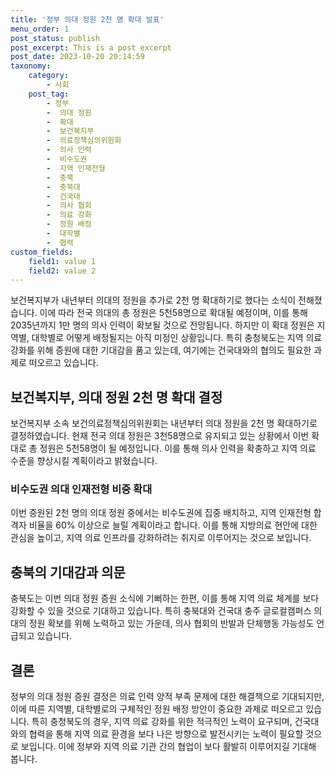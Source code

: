```yaml
---
title: '정부 의대 정원 2천 명 확대 발표'
menu_order: 1
post_status: publish
post_excerpt: This is a post excerpt
post_date: 2023-10-20 20:14:59
taxonomy:
    category:
        - 사회
    post_tag:
        - 정부
        -  의대 정원
        -  확대
        -  보건복지부
        -  의료정책심의위원회
        -  의사 인력
        -  비수도권
        -  지역 인재전형
        -  충북
        -  충북대
        -  건국대
        -  의사 협회
        -  의료 강화
        -  정원 배정
        -  대학별
        -  협력
custom_fields:
    field1: value 1
    field2: value 2
---
```



보건복지부가 내년부터 의대의 정원을 추가로 2천 명 확대하기로 했다는 소식이 전해졌습니다. 이에 따라 전국 의대의 총 정원은 5천58명으로 확대될 예정이며, 이를 통해 2035년까지 1만 명의 의사 인력이 확보될 것으로 전망됩니다. 하지만 이 확대 정원은 지역별, 대학별로 어떻게 배정될지는 아직 미정인 상황입니다. 특히 충청북도는 지역 의료 강화를 위해 증원에 대한 기대감을 품고 있는데, 여기에는 건국대와의 협의도 필요한 과제로 떠오르고 있습니다.

## 보건복지부, 의대 정원 2천 명 확대 결정
보건복지부 소속 보건의료정책심의위원회는 내년부터 의대 정원을 2천 명 확대하기로 결정하였습니다. 현재 전국 의대 정원은 3천58명으로 유지되고 있는 상황에서 이번 확대로 총 정원은 5천58명이 될 예정입니다. 이를 통해 의사 인력을 확충하고 지역 의료 수준을 향상시킬 계획이라고 밝혔습니다.

### 비수도권 의대 인재전형 비중 확대
이번 증원된 2천 명의 의대 정원 중에서는 비수도권에 집중 배치하고, 지역 인재전형 합격자 비율을 60% 이상으로 늘릴 계획이라고 합니다. 이를 통해 지방의료 현안에 대한 관심을 높이고, 지역 의료 인프라를 강화하려는 취지로 이루어지는 것으로 보입니다.

## 충북의 기대감과 의문
충북도는 이번 의대 정원 증원 소식에 기뻐하는 한편, 이를 통해 지역 의료 체계를 보다 강화할 수 있을 것으로 기대하고 있습니다. 특히 충북대와 건국대 충주 글로컬캠퍼스 의대의 정원 확보를 위해 노력하고 있는 가운데, 의사 협회의 반발과 단체행동 가능성도 언급되고 있습니다.

## 결론
정부의 의대 정원 증원 결정은 의료 인력 양적 부족 문제에 대한 해결책으로 기대되지만, 이에 따른 지역별, 대학별로의 구체적인 정원 배정 방안이 중요한 과제로 떠오르고 있습니다. 특히 충청북도의 경우, 지역 의료 강화를 위한 적극적인 노력이 요구되며, 건국대와의 협력을 통해 지역 의료 환경을 보다 나은 방향으로 발전시키는 노력이 필요할 것으로 보입니다. 이에 정부와 지역 의료 기관 간의 협업이 보다 활발히 이루어지길 기대해 봅니다.
